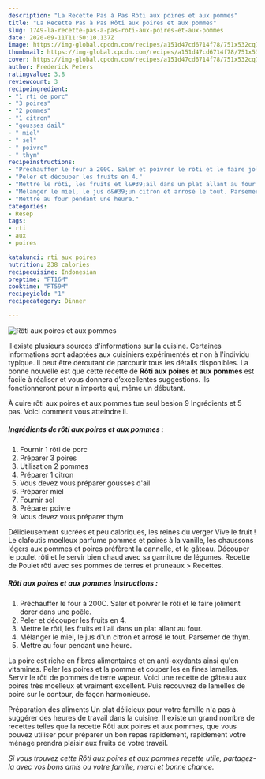 ```yaml
---
description: "La Recette Pas à Pas Rôti aux poires et aux pommes"
title: "La Recette Pas à Pas Rôti aux poires et aux pommes"
slug: 1749-la-recette-pas-a-pas-roti-aux-poires-et-aux-pommes
date: 2020-09-11T11:50:10.137Z
image: https://img-global.cpcdn.com/recipes/a151d47cd6714f78/751x532cq70/roti-aux-poires-et-aux-pommes-photo-principale-de-la-recette.jpg
thumbnail: https://img-global.cpcdn.com/recipes/a151d47cd6714f78/751x532cq70/roti-aux-poires-et-aux-pommes-photo-principale-de-la-recette.jpg
cover: https://img-global.cpcdn.com/recipes/a151d47cd6714f78/751x532cq70/roti-aux-poires-et-aux-pommes-photo-principale-de-la-recette.jpg
author: Frederick Peters
ratingvalue: 3.8
reviewcount: 3
recipeingredient:
- "1 rti de porc"
- "3 poires"
- "2 pommes"
- "1 citron"
- "gousses dail"
- " miel"
- " sel"
- " poivre"
- " thym"
recipeinstructions:
- "Préchauffer le four à 200C. Saler et poivrer le rôti et le faire joliment dorer dans une poêle."
- "Peler et découper les fruits en 4."
- "Mettre le rôti, les fruits et l&#39;ail dans un plat allant au four."
- "Mélanger le miel, le jus d&#39;un citron et arrosé le tout. Parsemer de thym."
- "Mettre au four pendant une heure."
categories:
- Resep
tags:
- rti
- aux
- poires

katakunci: rti aux poires 
nutrition: 238 calories
recipecuisine: Indonesian
preptime: "PT16M"
cooktime: "PT59M"
recipeyield: "1"
recipecategory: Dinner

---
```



![Rôti aux poires et aux pommes](https://img-global.cpcdn.com/recipes/a151d47cd6714f78/751x532cq70/roti-aux-poires-et-aux-pommes-photo-principale-de-la-recette.jpg)

Il existe plusieurs sources d'informations sur la cuisine. Certaines informations sont adaptées aux cuisiniers expérimentés et non à l'individu typique. Il peut être déroutant de parcourir tous les détails disponibles. La bonne nouvelle est que cette recette de <strong> Rôti aux poires et aux pommes </strong> est facile à réaliser et vous donnera d’excellentes suggestions. Ils fonctionneront pour n'importe qui, même un débutant.

<!--inarticleads1-->

À cuire rôti aux poires et aux pommes tue seul besion 9 Ingrédients et 5 pas. Voici comment vous atteindre il.

##### Ingrédients de rôti aux poires et aux pommes :

1. Fournir 1 rôti de porc
1. Préparer 3 poires
1. Utilisation 2 pommes
1. Préparer 1 citron
1. Vous devez vous préparer gousses d&#39;ail
1. Préparer  miel
1. Fournir  sel
1. Préparer  poivre
1. Vous devez vous préparer  thym


Délicieusement sucrées et peu caloriques, les reines du verger Vive le fruit ! Le clafoutis moelleux parfume pommes et poires à la vanille, les chaussons légers aux pommes et poires préfèrent la cannelle, et le gâteau. Découper le poulet rôti et le servir bien chaud avec sa garniture de légumes. Recette de Poulet rôti avec ses pommes de terres et pruneaux &gt; Recettes. 

<!--inarticleads2-->

##### Rôti aux poires et aux pommes instructions :

1. Préchauffer le four à 200C. Saler et poivrer le rôti et le faire joliment dorer dans une poêle.
1. Peler et découper les fruits en 4.
1. Mettre le rôti, les fruits et l&#39;ail dans un plat allant au four.
1. Mélanger le miel, le jus d&#39;un citron et arrosé le tout. Parsemer de thym.
1. Mettre au four pendant une heure.


La poire est riche en fibres alimentaires et en anti-oxydants ainsi qu&#39;en vitamines. Peler les poires et la pomme et couper les en fines lamelles. Servir le rôti de pommes de terre vapeur. Voici une recette de gâteau aux poires très moelleux et vraiment excellent. Puis recouvrez de lamelles de poire sur le contour, de façon harmonieuse. 

<!--inarticleads1-->

<p>
Préparation des aliments Un plat délicieux pour votre famille n'a pas à suggérer des heures de travail dans la cuisine. Il existe un grand nombre de recettes telles que la recette Rôti aux poires et aux pommes, que vous pouvez utiliser pour préparer un bon repas rapidement, rapidement votre ménage prendra plaisir aux fruits de votre travail.
</p>

<p>
<i>Si vous trouvez cette Rôti aux poires et aux pommes recette utile, partagez-la avec vos bons amis ou votre famille, merci et bonne chance.</i>
</p>
